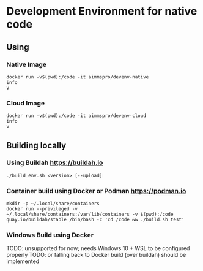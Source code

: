 # Development Environment for native code


## Using

### Native Image

~~~~
docker run -v$(pwd):/code -it aimmspro/devenv-native
info
v
~~~~

### Cloud Image

~~~~
docker run -v$(pwd):/code -it aimmspro/devenv-cloud
info
v
~~~~

## Building locally 

### Using Buildah https://buildah.io
 
~~~~
./build_env.sh <version> [--upload]
~~~~

### Container build using Docker or Podman https://podman.io

~~~~
mkdir -p ~/.local/share/containers
docker run --privileged -v ~/.local/share/containers:/var/lib/containers -v $(pwd):/code  quay.io/buildah/stable /bin/bash -c 'cd /code && ./build.sh test'
~~~~

### Windows Build using Docker

TODO: unsupported for now; needs Windows 10 + WSL to be configured properly 
TODO: or falling back to Docker build (over buildah) should be implemented
